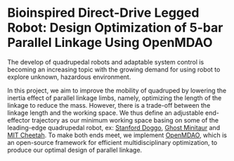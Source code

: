 # Bioinspired Direct-Drive Legged Robot: Design Optimization of 5-bar Parallel Linkage Using OpenMDAO

The develop of quadrupedal robots and adaptable system control is becoming an increasing topic with the growing demand for using robot to explore unknown,
hazardous environment. 

In this project, we aim to improve the mobility of quadruped by lowering the inertia effect of parallel linkage limbs, namely, optimizing the length of the linkage to reduce the mass. 
However, there is a trade-off between the linkage length and the working space. We thus define an adjustable end-effector trajectory as our minimum working space basing on some of the leading-edge quadrupedal robot, 
ex: [Stanford Doggo](https://arxiv.org/abs/1905.04254), [Ghost Minitaur](https://www.spiedigitallibrary.org/conference-proceedings-of-spie/9837/98370I/Gait-development-on-Minitaur-a-direct-drive-quadrupedal-robot/10.1117/12.2231105.short) 
and [MIT Cheetah](https://journals.sagepub.com/doi/full/10.1177/0278364917694244). To make both ends meet, we implement [OpenMDAO](https://openmdao.org/), which is an open-source framework for efficient multidisciplinary optimization, 
to produce our optimal design of parallel linkage.
